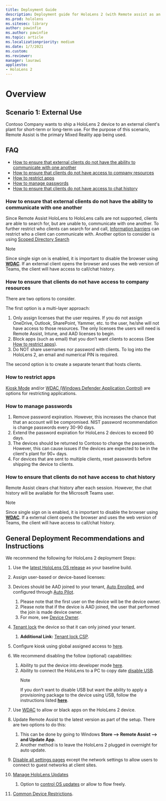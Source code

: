 ```yaml
---
title: Deployment Guide
description: Deployment guide for HoloLens 2 (with Remote assist as an example)
ms.prod: hololens
ms.sitesec: library
author: pawinfie
ms.author: pawinfie
ms.topic: article
ms.localizationpriority: medium
ms.date: 1/7/2021
ms.custom: 
ms.reviewer: 
manager: laurawi
appliesto:
- HoloLens 2
---
```


# Overview

## Scenario 1: External Use

Contoso Company wants to ship a HoloLens 2 device to an external client's plant for short-term or long-term use. For the purpose of this scenario, Remote Assist is the primary Mixed Reality app being used.

## FAQ

- [How to ensure that external clients do not have the ability to communicate with one another](#how-to-ensure-that-external-clients-do-not-have-the-ability-to-communicate-with-one-another)
- [How to ensure that clients do not have access to company resources](#how-to-ensure-that-clients-do-not-have-access-to-company-resources)
- [How to restrict apps](#how-to-restrict-apps)
- [How to manage passwords](#how-to-manage-passwords)
- [How to ensure that clients do not have access to chat history](#how-to-ensure-that-clients-do-not-have-access-to-chat-history)

### How to ensure that external clients do not have the ability to communicate with one another

Since Remote Assist HoloLens to HoloLens calls are not supported, clients are able to search for, but are unable to, communicate with one another. To further restrict who clients can search for and call,  [Information barriers](https://docs.microsoft.com/microsoft-365/compliance/information-barriers?view=o365-worldwide) can restrict who a client can communicate with. Another option to consider is using [Scoped Directory Search](https://docs.microsoft.com/MicrosoftTeams/teams-scoped-directory-search)

 > [!NOTE]
> Since single sign on is enabled, it is important to disable the browser using [**WDAC**](https://docs.microsoft.com/hololens/windows-defender-application-control-wdac). If an external client opens the browser and uses the web version of Teams, the client will have access to call/chat history.

### How to ensure that clients do not have access to company resources

There are two options to consider.

The first option is a multi-layer approach:

1. Only assign licenses that the user requires. If you do not assign OneDrive, Outlook, SharePoint, Yammer, etc. to the user, he/she will not have access to those resources. The only licenses the users will need is Remote Assist, Intune, and AAD licenses to begin.
1. Block apps (such as email) that you don’t want clients to access (See [How to restrict apps](#how-to-restrict-apps)).
1. Do NOT share usernames nor password with clients. To log into the HoloLens 2, an email and numerical PIN is required.

The second option is to create a separate tenant that hosts clients.

### How to restrict apps

[Kiosk Mode](https://docs.microsoft.com/hololens/hololens-kiosk) and/or [WDAC (Windows Defender Application Control)](https://docs.microsoft.com/hololens/windows-defender-application-control-wdac) are options for restricting applications.

### How to manage passwords

1. Remove password expiration. However, this increases the chance that that an account will be compromised. NIST password recommendation is change passwords every 30-90 days.
1. Extend the password expiration for HoloLens 2 devices to exceed 90 days.
1. The devices should be returned to Contoso to change the passwords. However, this can cause issues if the devices are expected to be in the client's plant for 90+ days.  
1. For devices that are sent to multiple clients, reset passwords before shipping the device to clients.

### How to ensure that clients do not have access to chat history

Remote Assist clears chat history after each session. However, the chat history will be available for the Microsoft Teams user.

> [!NOTE]
> Since single sign on is enabled, it is important to disable the browser using [**WDAC**](https://docs.microsoft.com/hololens/windows-defender-application-control-wdac). If a external client opens the browser and uses the web version of Teams, the client will have access to call/chat history.

## General Deployment Recommendations and Instructions

We recommend the following for HoloLens 2 deployment Steps:

1. Use the [latest HoloLens OS release](https://aka.ms/hololens2download) as your baseline build.
1. Assign user-based or device-based licenses:
1. Devices should be AAD joined to your tenant, [Auto Enrolled](https://docs.microsoft.com/hololens/hololens-enroll-mdm#auto-enrollment-in-mdm), and configured through [Auto Pilot](https://docs.microsoft.com/hololens/hololens2-autopilot).
    1. Please note that the first user on the device will be the device owner.
    1. Please note that if the device is AAD joined, the user that performed the join is made device owner.
    1. For more, see [Device Owner](https://docs.microsoft.com/hololens/security-adminless-os#device-owner).
1. [Tenant lock](https://docs.microsoft.com/hololens/hololens-release-notes#tenantlockdown-csp-and-autopilot) the device so that it can only joined your tenant.
    1. **Additional Link:** [Tenant lock CSP](https://docs.microsoft.com/windows/client-management/mdm/tenantlockdown-csp).
1. Configure kiosk using global assigned access to [here](https://docs.microsoft.com/hololens/hololens-global-assigned-access-kiosk).
1. We recommend disabling the follow (optional) capabilities:
    1. Ability to put the device into developer mode [here](https://docs.microsoft.com/windows/client-management/mdm/policy-csp-applicationmanagement#applicationmanagement-allowdeveloperunlock).
    1. Ability to connect the HoloLens to a PC to copy date [disable USB](https://docs.microsoft.com/windows/client-management/mdm/policy-csp-connectivity#connectivity-allowusbconnection).
       > [!NOTE]
        > If you don’t want to disable USB but want the ability to apply a provisioning package to the device using USB, follow the instructions listed [**here**](https://docs.microsoft.com/windows/client-management/mdm/policy-csp-security#security-allowaddprovisioningpackage).

1. Use [WDAC](https://docs.microsoft.com/hololens/windows-defender-application-control-wdac) to allow or black apps on the HoloLens 2 device.
1. Update Remote Assist to the latest version as part of the setup. There are two options to do this:
    1. This can be done by going to Windows **Store --> Remote Assist --> and Update App**.
    1. Another method is to leave the HoloLens 2 plugged in overnight for auto update.
1. [Disable all settings pages](https://docs.microsoft.com/hololens/settings-uri-list) except the network settings to allow users to connect to guest networks at client sites.
1. [Manage HoloLens Updates](https://docs.microsoft.com/hololens/hololens-updates)
    1. Option to [control OS updates](https://docs.microsoft.com/mem/intune/protect/windows-update-for-business-configure#create-and-assign-update-rings) or allow to flow freely.
1. [Common Device Restrictions](https://docs.microsoft.com/hololens/hololens-common-device-restrictions).
